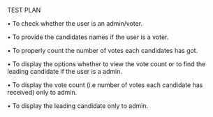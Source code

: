 TEST PLAN

•	To check whether the user is an admin/voter.

•	To provide the candidates names if the user is a voter.

•	To properly count the number of votes each candidates has got.

•	To display the options whether to view the vote count or to find the leading candidate if the user is a admin.

•	To display the vote count (i.e number of votes each candidate has received) only to admin.

•	To display the leading candidate only to admin.


